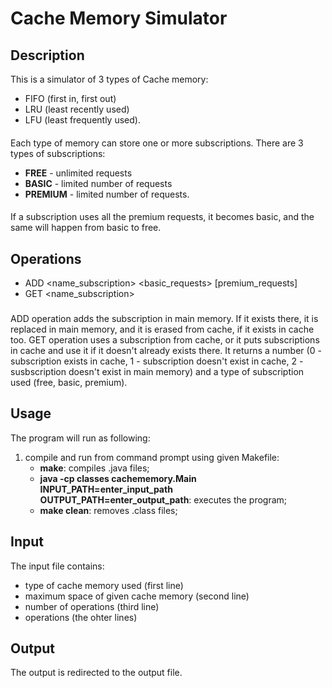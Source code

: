 # Cache Memory Simulator

## Description
This is a simulator of 3 types of Cache memory:
- FIFO (first in, first out)
- LRU (least recently used)
- LFU (least frequently used).

####
Each type of memory can store one or more subscriptions. There are 3 types of subscriptions:
- **FREE** - unlimited requests
- **BASIC** - limited number of requests
- **PREMIUM** - limited number of requests.

####
If a subscription uses all the premium requests, it becomes basic, and the same will happen from basic to free.

## Operations
- ADD <name_subscription> <basic_requests> [premium_requests]
- GET <name_subscription>

###
ADD operation adds the subscription in main memory. If it exists there, it is replaced in main memory, and it is erased from cache, if it exists in cache too. GET operation uses a subscription from cache, or it puts subscriptions in cache and use it if it doesn't already exists there. It returns a number (0 - subscription exists in cache, 1 - subscription doesn't exist in cache, 2 - susbscription doesn't exist in main memory) and a type of subscription used (free, basic, premium). 


## Usage
The program will run as following:
1. compile and run from command prompt using given Makefile:
	- **make**: compiles .java files;
	- **java -cp classes cachememory.Main INPUT_PATH=enter_input_path OUTPUT_PATH=enter_output_path**: executes the program;
	- **make clean**: removes .class files;

## Input
The input file contains:
- type of cache memory used (first line)
- maximum space of given cache memory (second line)
- number of operations (third line)
- operations (the ohter lines)

## Output
The output is redirected to the output file.
